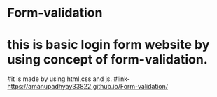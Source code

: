 # Form-validation
# this is basic login form website by using concept of form-validation.
#it is made by using html,css and js.
#link-https://amanupadhyay33822.github.io/Form-validation/

